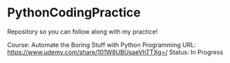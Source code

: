 # PythonCodingPractice
Repository so you can follow along with my practice! 


Course: Automate the Boring Stuff with Python Programming
URL: https://www.udemy.com/share/101W8UBUsaeVhTTXg=/
Status: In Progress
